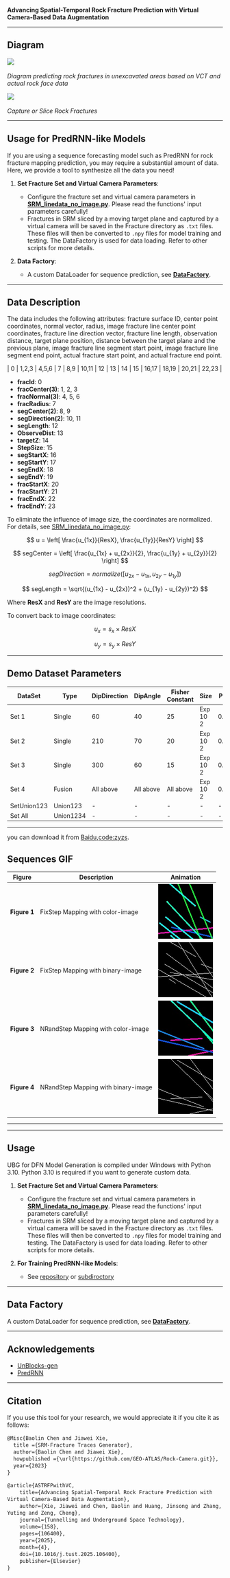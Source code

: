 **Advancing Spatial-Temporal Rock Fracture Prediction with Virtual Camera-Based Data Augmentation**

---

## Diagram

<image src="./images/diagram.png">

*Diagram predicting rock fractures in unexcavated areas based on VCT and actual rock face data*

<image src="./images/camera-capture.png">

*Capture or Slice Rock Fractures*

---
## Usage for PredRNN-like Models

If you are using a sequence forecasting model such as PredRNN for rock fracture mapping prediction, you may require a substantial amount of data. Here, we provide a tool to synthesize all the data you need!

1. **Set Fracture Set and Virtual Camera Parameters**:  
   - Configure the fracture set and virtual camera parameters in **[SRM_linedata_no_image.py](./SRM_linedata_no_image.py)**. Please read the functions' input parameters carefully!  
   - Fractures in SRM sliced by a moving target plane and captured by a virtual camera will be saved in the Fracture directory as `.txt` files. These files will then be converted to `.npy` files for model training and testing. The DataFactory is used for data loading. Refer to other scripts for more details.

2. **Data Factory**:  
   - A custom DataLoader for sequence prediction, see **[DataFactory](./DataFactory.py)**.

---

## Data Description

The data includes the following attributes: fracture surface ID, center point coordinates, normal vector, radius, image fracture line center point coordinates, fracture line direction vector, fracture line length, observation distance, target plane position, distance between the target plane and the previous plane, image fracture line segment start point, image fracture line segment end point, actual fracture start point, and actual fracture end point.

| 0 | 1,2,3 | 4,5,6 | 7 | 8,9 | 10,11 | 12 | 13 | 14 | 15 | 16,17 | 18,19 | 20,21 | 22,23 |

- **fracId**: 0  
- **fracCenter(3)**: 1, 2, 3  
- **fracNormal(3)**: 4, 5, 6  
- **fracRadius**: 7  
- **segCenter(2)**: 8, 9  
- **segDirection(2)**: 10, 11  
- **segLength**: 12  
- **ObserveDist**: 13  
- **targetZ**: 14  
- **StepSize**: 15  
- **segStartX**: 16  
- **segStartY**: 17  
- **segEndX**: 18  
- **segEndY**: 19  
- **fracStartX**: 20  
- **fracStartY**: 21  
- **fracEndX**: 22  
- **fracEndY**: 23  

To eliminate the influence of image size, the coordinates are normalized. For details, see [SRM_linedata_no_image.py](./SRM_linedata_no_image.py):

$$
u = \left[ \frac{u_{1x}}{ResX}, \frac{u_{1y}}{ResY} \right]
$$

$$
segCenter = \left[ \frac{u_{1x} + u_{2x}}{2}, \frac{u_{1y} + u_{2y}}{2} \right]
$$

$$
segDirection = normalize \left( \left[ u_{2x} - u_{1x}, u_{2y} - u_{1y} \right] \right)
$$

$$
segLength = \sqrt{(u_{1x} - u_{2x})^2 + (u_{1y} - u_{2y})^2}
$$

Where **ResX** and **ResY** are the image resolutions.

To convert back to image coordinates:

$$
u_x = s_x \times ResX
$$

$$
u_y = s_y \times ResY
$$

---

## Demo Dataset Parameters

| DataSet       | Type    | DipDirection | DipAngle | Fisher Constant | Size      | P30   | Num |
| ------------- | ------- | ------------ | -------- | --------------- | --------- | ----- | ---- |
| Set 1         | Single  | 60           | 40       | 25              | Exp 10 2  | 0.01  | 16   |
| Set 2         | Single  | 210          | 70       | 20              | Exp 10 2  | 0.01  | 16   |
| Set 3         | Single  | 300          | 60       | 15              | Exp 10 2  | 0.01  | 16   |
| Set 4         | Fusion  | All above    | All above | All above      | Exp 10 2  | 0.01  | 16   |
| SetUnion123   | Union123| -            | -        | -               | -         | -     | -    |
| Set All       | Union1234| -           | -        | -               | -         | -     | -    |

---
you can download it from [Baidu,code:zyzs](https://pan.baidu.com/s/1truE9Zr6gsHzGHLH6VlXbw?pwd=zyzs).
## Sequences GIF

| Figure | Description | Animation |
|--------|-------------|-----------|
| **Figure 1** | FixStep Mapping with color-image | ![FixStep Animation](./images/FixStep05_PBSet1_20_80.gif) |
| **Figure 2** | FixStep Mapping with binary-image | ![FixStep Animation 2](./images/FixStep05_PBSet1_20_80_2.gif) |
| **Figure 3** | NRandStep Mapping with color-image | ![NRandStep Animation](./images/NRandStep_PBSet1_20_80.gif) |
| **Figure 4** | NRandStep Mapping with binary-image | ![NRandStep Animation 2](./images/NRandStep_PBSet1_20_80_2.gif) |

---
---

## Usage

UBG for DFN Model Generation is compiled under Windows with Python 3.10. Python 3.10 is required if you want to generate custom data.

1. **Set Fracture Set and Virtual Camera Parameters**:  
   - Configure the fracture set and virtual camera parameters in **[SRM_linedata_no_image.py](./SRM_linedata_no_image.py)**. Please read the functions' input parameters carefully!  
   - Fractures in SRM sliced by a moving target plane and captured by a virtual camera will be saved in the Fracture directory as `.txt` files. These files will then be converted to `.npy` files for model training and testing. The DataFactory is used for data loading. Refer to other scripts for more details.

2. **For Training PredRNN-like Models**:  
   - See [repository](https://github.com/sungatetop/sequence-forecasting-learning.git) or [subdiroctory](./FracturePrediction/)
---

## Data Factory

A custom DataLoader for sequence prediction, see **[DataFactory](./DataFactory.py)**.

---

## Acknowledgements

- [UnBlocks-gen](https://github.com/ElsevierSoftwareX/SOFTX_2020_237.git)  
- [PredRNN](https://github.com/thuml/predrnn-pytorch.git)

---

## Citation

If you use this tool for your research, we would appreciate it if you cite it as follows:

```
@Misc{Baolin Chen and Jiawei Xie,
  title ={SRM-Fracture Traces Generator},
  author={Baolin Chen and Jiawei Xie},
  howpublished ={\url{https://github.com/GEO-ATLAS/Rock-Camera.git}},
  year={2023}
}
```

```
@article{ASTRFPwithVC,
    title={Advancing Spatial-Temporal Rock Fracture Prediction with Virtual Camera-Based Data Augmentation},
    author={Xie, Jiawei and Chen, Baolin and Huang, Jinsong and Zhang, Yuting and Zeng, Cheng},
    journal={Tunnelling and Underground Space Technology},
    volume={158},
    pages={106400},
    year={2025},
    month={4},
    doi={10.1016/j.tust.2025.106400},
    publisher={Elsevier}
}
```
